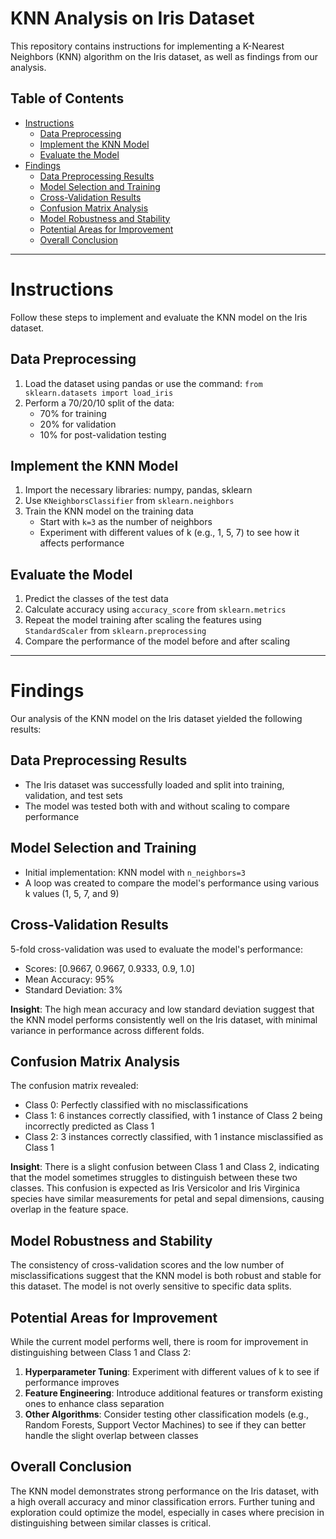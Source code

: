 # KNN Analysis on Iris Dataset

This repository contains instructions for implementing a K-Nearest Neighbors (KNN) algorithm on the Iris dataset, as well as findings from our analysis.

## Table of Contents
- [Instructions](#instructions)
  - [Data Preprocessing](#data-preprocessing)
  - [Implement the KNN Model](#implement-the-knn-model)
  - [Evaluate the Model](#evaluate-the-model)
- [Findings](#findings)
  - [Data Preprocessing Results](#data-preprocessing-results)
  - [Model Selection and Training](#model-selection-and-training)
  - [Cross-Validation Results](#cross-validation-results)
  - [Confusion Matrix Analysis](#confusion-matrix-analysis)
  - [Model Robustness and Stability](#model-robustness-and-stability)
  - [Potential Areas for Improvement](#potential-areas-for-improvement)
  - [Overall Conclusion](#overall-conclusion)

---

# Instructions

Follow these steps to implement and evaluate the KNN model on the Iris dataset.

## Data Preprocessing

1. Load the dataset using pandas or use the command: `from sklearn.datasets import load_iris`
2. Perform a 70/20/10 split of the data:
   - 70% for training
   - 20% for validation
   - 10% for post-validation testing

## Implement the KNN Model

1. Import the necessary libraries: numpy, pandas, sklearn
2. Use `KNeighborsClassifier` from `sklearn.neighbors`
3. Train the KNN model on the training data
   - Start with `k=3` as the number of neighbors
   - Experiment with different values of k (e.g., 1, 5, 7) to see how it affects performance

## Evaluate the Model

1. Predict the classes of the test data
2. Calculate accuracy using `accuracy_score` from `sklearn.metrics`
3. Repeat the model training after scaling the features using `StandardScaler` from `sklearn.preprocessing`
4. Compare the performance of the model before and after scaling

---

# Findings

Our analysis of the KNN model on the Iris dataset yielded the following results:

## Data Preprocessing Results

- The Iris dataset was successfully loaded and split into training, validation, and test sets
- The model was tested both with and without scaling to compare performance

## Model Selection and Training

- Initial implementation: KNN model with `n_neighbors=3`
- A loop was created to compare the model's performance using various k values (1, 5, 7, and 9)

## Cross-Validation Results

5-fold cross-validation was used to evaluate the model's performance:

- Scores: [0.9667, 0.9667, 0.9333, 0.9, 1.0]
- Mean Accuracy: 95%
- Standard Deviation: 3%

**Insight**: The high mean accuracy and low standard deviation suggest that the KNN model performs consistently well on the Iris dataset, with minimal variance in performance across different folds.

## Confusion Matrix Analysis

The confusion matrix revealed:

- Class 0: Perfectly classified with no misclassifications
- Class 1: 6 instances correctly classified, with 1 instance of Class 2 being incorrectly predicted as Class 1
- Class 2: 3 instances correctly classified, with 1 instance misclassified as Class 1

**Insight**: There is a slight confusion between Class 1 and Class 2, indicating that the model sometimes struggles to distinguish between these two classes. This confusion is expected as Iris Versicolor and Iris Virginica species have similar measurements for petal and sepal dimensions, causing overlap in the feature space.

## Model Robustness and Stability

The consistency of cross-validation scores and the low number of misclassifications suggest that the KNN model is both robust and stable for this dataset. The model is not overly sensitive to specific data splits.

## Potential Areas for Improvement

While the current model performs well, there is room for improvement in distinguishing between Class 1 and Class 2:

1. **Hyperparameter Tuning**: Experiment with different values of k to see if performance improves
2. **Feature Engineering**: Introduce additional features or transform existing ones to enhance class separation
3. **Other Algorithms**: Consider testing other classification models (e.g., Random Forests, Support Vector Machines) to see if they can better handle the slight overlap between classes

## Overall Conclusion

The KNN model demonstrates strong performance on the Iris dataset, with a high overall accuracy and minor classification errors. Further tuning and exploration could optimize the model, especially in cases where precision in distinguishing between similar classes is critical.
